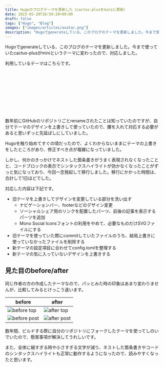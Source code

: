 ```yaml
---
title: Hugoのブログテーマを更新した（cactus-plusをminiに更新）
date: 2023-05-28T16:59:20+09:00
draft: false
tags: ["Hugo", "Blog"]
images: ["images/articles/avatar.png"]
description: "Hugoでgenerateしている、このブログのテーマを更新しました。今まで使っていたcactus-plusがminiというテーマに変わったので、対応しました。"
---
```


Hugoでgenerateしている、このブログのテーマを更新しました。今まで使っていたcactus-plusがminiというテーマに変わったので、対応しました。

利用しているテーマはこちらです。

<div class="iframely-embed"><div class="iframely-responsive" style="height: 140px; padding-bottom: 0;"><a href="https://github.com/nodejh/hugo-theme-mini" data-iframely-url="//cdn.iframe.ly/api/iframe?card=small&url=https%3A%2F%2Fgithub.com%2Fnodejh%2Fhugo-theme-mini&key=6da8f492348dcf72ef42ec6631ea70ef"></a></div></div><script async src="//cdn.iframe.ly/embed.js" charset="utf-8"></script>

数年前にGitHubのリポジトリごとrenameされたことは知っていたのですが、自分でテーマのデザインを上書きして使っていたので、腰を入れて対応する必要があると思いずっと先延ばしにしていました。

Hugoを触り始めてすぐの頃だったので、よくわからないままにテーマの上書きをしたところがあり、修正すべき点が複雑になっていました。

しかし、何かのきっかけでネストした箇条書きがうまく表現されなくなったことと、コードブロックの表示でシンタックスハイライトが効かなくなったことがずっと気になっており、今回一念発起して移行しました。移行にかかった時間は、合計して1日ほどでした。

対応した内容は下記です。

- 旧テーマを上書きしてデザインを変更している部分を洗い出す
  - ナビゲーションバー、footerなどのデザイン変更
  - ソーシャルシェア用のリンクを配置したパーツ、前後の記事を表示するパーツを追加
  - Mono Social Iconsフォントの利用をやめて、必要なものだけSVGファイルにする
- 旧テーマを使っていた際にcommitしていたファイルのうち、結局上書きに使っていなかったファイルを削除する
- 新テーマの設定項目に合わせてconfig.tomlを整理する
- 新テーマの気に入っていないデザインを上書きする

## 見た目のbefore/after

同じ作者の方の作成したテーマなので、パッとみた時の印象はあまり変わりませんが、比較してみるとけっこう違います。

| before                                                             | after                                                            |
| ------------------------------------------------------------------ | ---------------------------------------------------------------- |
| ![before top](/images/articles/update_hugo_theme_before_top.png)   | ![after top](/images/articles/update_hugo_theme_after_top.png)   |
| ![before post](/images/articles/update_hugo_theme_before_post.png) | ![after post](/images/articles/update_hugo_theme_after_post.png) |

数年間、ビルドする際に自分のリポジトリにフォークしたテーマを使ってしのいでいたので、懸案事項が解決してうれしいです。

また、全体に細すぎる時や小さすぎる文字が減り、ネストした箇条書きやコードのシンタックスハイライトも正常に動作するようになったので、読みやすくなったと思います。

